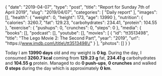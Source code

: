 {
    "date": "2019-04-07",
    "type": "post",
    "title": "Report for Sunday 7th of April 2019",
    "slug": "2019\/04\/07",
    "categories": [
        "Daily report"
    ],
    "images": [],
    "health": {
        "weight": 0,
        "height": 173,
        "age": 13990
    },
    "nutrition": {
        "calories": 3260.7,
        "fat": 129.23,
        "carbohydrates": 234.41,
        "protein": 104.55
    },
    "exercise": {
        "pushups": 0,
        "crunches": 0,
        "steps": 0
    },
    "media": {
        "books": [],
        "podcast": [],
        "youtube": [],
        "movies": [
            {
                "id": "tt3513498",
                "title": "The Lego Movie 2: The Second Part",
                "year": "2019",
                "url": "https:\/\/www.imdb.com\/title\/tt3513498\/"
            }
        ],
        "photos": []
    }
}

Today I am <strong>13990 days</strong> old and my weight is <strong>0 kg</strong>. During the day, I consumed <strong>3260.7 kcal</strong> coming from <strong>129.23 g</strong> fat, <strong>234.41 g</strong> carbohydrates and <strong>104.55 g</strong> protein. Managed to do <strong>0 push-ups</strong>, <strong>0 crunches</strong> and walked <strong>0 steps</strong> during the day which is approximately <strong>0 km</strong>.
